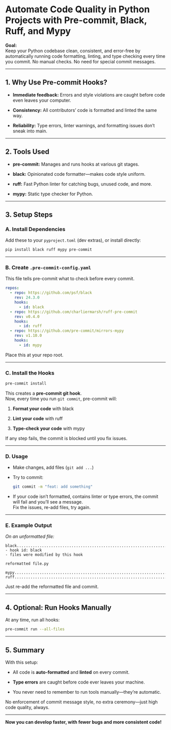 # Automate Code Quality in Python Projects with Pre-commit, Black, Ruff, and Mypy

**Goal:**  
Keep your Python codebase clean, consistent, and error-free by automatically running code formatting, linting, and type checking every time you commit. No manual checks. No need for special commit messages.

* * *

## 1. **Why Use Pre-commit Hooks?**

* **Immediate feedback:** Errors and style violations are caught before code even leaves your computer.
    
* **Consistency:** All contributors’ code is formatted and linted the same way.
    
* **Reliability:** Type errors, linter warnings, and formatting issues don’t sneak into main.
    

* * *

## 2. **Tools Used**

* **pre-commit:** Manages and runs hooks at various git stages.
    
* **black:** Opinionated code formatter—makes code style uniform.
    
* **ruff:** Fast Python linter for catching bugs, unused code, and more.
    
* **mypy:** Static type checker for Python.
    

* * *

## 3. **Setup Steps**

### **A. Install Dependencies**

Add these to your `pyproject.toml` (dev extras), or install directly:

```bash
pip install black ruff mypy pre-commit
```

* * *

### **B. Create `.pre-commit-config.yaml`**

This file tells pre-commit what to check before every commit.

```yaml
repos:
  - repo: https://github.com/psf/black
    rev: 24.3.0
    hooks:
      - id: black
  - repo: https://github.com/charliermarsh/ruff-pre-commit
    rev: v0.4.0
    hooks:
      - id: ruff
  - repo: https://github.com/pre-commit/mirrors-mypy
    rev: v1.10.0
    hooks:
      - id: mypy
```

Place this at your repo root.

* * *

### **C. Install the Hooks**

```bash
pre-commit install
```

This creates a **pre-commit git hook**.  
Now, every time you run `git commit`, pre-commit will:

1. **Format your code** with black
    
2. **Lint your code** with ruff
    
3. **Type-check your code** with mypy
    

If any step fails, the commit is blocked until you fix issues.

* * *

### **D. Usage**

* Make changes, add files (`git add ...`)
    
* Try to commit:
    
    ```bash
    git commit -m "feat: add something"
    ```
    
* If your code isn’t formatted, contains linter or type errors, the commit will fail and you’ll see a message.  
    Fix the issues, re-add files, try again.
    

* * *

### **E. Example Output**

_On an unformatted file:_

```text
black....................................................................Failed
- hook id: black
- files were modified by this hook

reformatted file.py

mypy.....................................................................Passed
ruff.....................................................................Passed
```

Just re-add the reformatted file and commit.

* * *

## 4. **Optional: Run Hooks Manually**

At any time, run all hooks:

```bash
pre-commit run --all-files
```

* * *

## 5. **Summary**

With this setup:

* All code is **auto-formatted** and **linted** on every commit.
    
* **Type errors** are caught before code ever leaves your machine.
    
* You never need to remember to run tools manually—they’re automatic.
    

No enforcement of commit message style, no extra ceremony—just high code quality, always.

* * *

**Now you can develop faster, with fewer bugs and more consistent code!**